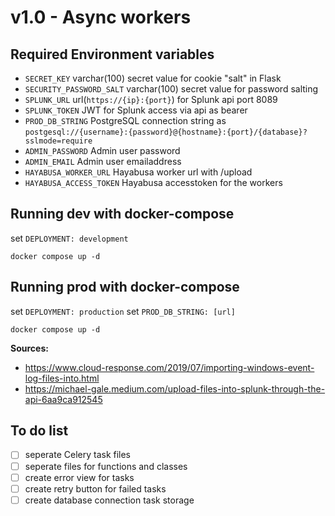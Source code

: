 # v1.0 - Async workers

## Required Environment variables
- `SECRET_KEY` varchar(100) secret value for cookie "salt" in Flask
- `SECURITY_PASSWORD_SALT` varchar(100) secret value for password salting
- `SPLUNK_URL` url(`https://{ip}:{port}`) for Splunk api port 8089
- `SPLUNK_TOKEN` JWT for Splunk access via api as bearer
- `PROD_DB_STRING` PostgreSQL connection string as `postgesql://{username}:{password}@{hostname}:{port}/{database}?sslmode=require`
- `ADMIN_PASSWORD` Admin user password
- `ADMIN_EMAIL` Admin user emailaddress
- `HAYABUSA_WORKER_URL` Hayabusa worker url with /upload
- `HAYABUSA_ACCESS_TOKEN` Hayabusa accesstoken for the workers

## Running dev with docker-compose
set `DEPLOYMENT: development`
```docker
docker compose up -d 
```

## Running prod with docker-compose
set `DEPLOYMENT: production`
set `PROD_DB_STRING: [url]`
```docker
docker compose up -d 
```


**Sources:**
- https://www.cloud-response.com/2019/07/importing-windows-event-log-files-into.html
- https://michael-gale.medium.com/upload-files-into-splunk-through-the-api-6aa9ca912545



## To do list
- [ ] seperate Celery task files
- [ ] seperate files for functions and classes
- [ ] create error view for tasks
- [ ] create retry button for failed tasks
- [ ] create database connection task storage
